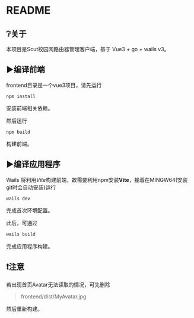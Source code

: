 # README

## ❔关于

本项目是Scut校园网路由器管理客户端，基于 Vue3 + go + wails v3。

## ▶编译前端

frontend目录是一个vue3项目，请先运行

```
npm install
```

安装前端相关依赖。

然后运行

```
npm build
```

构建前端。

## ▶编译应用程序

Wails 将利用*Vite*构建前端，故需要利用npm安装**Vite**，接着在MINGW64(安装git时会自动安装)运行

```shell
wails dev
```

完成首次环境配置。

此后，可通过

```sh
wails build
```

完成应用程序构建。

## ❗注意

若出现首页Avatar无法读取的情况，可先删除

> frontend/dist/MyAvatar.jpg

然后重新构建。
